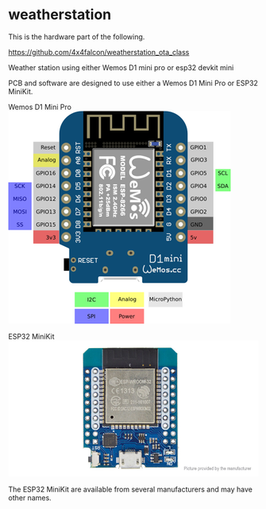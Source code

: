 # weatherstation

This is the hardware part of the following.

https://github.com/4x4falcon/weatherstation_ota_class

Weather station using either Wemos D1 mini pro or esp32 devkit mini


PCB and software are designed to use either a Wemos D1 Mini Pro or ESP32 MiniKit.


Wemos D1 Mini Pro
![Wemos D1 Mini Pro](/images/Wemos-D1-Mini.png)


ESP32 MiniKit
![ESP32 MiniKit](/images/esp32-minikit.jpg)


The ESP32 MiniKit are available from several manufacturers and may have other names.



